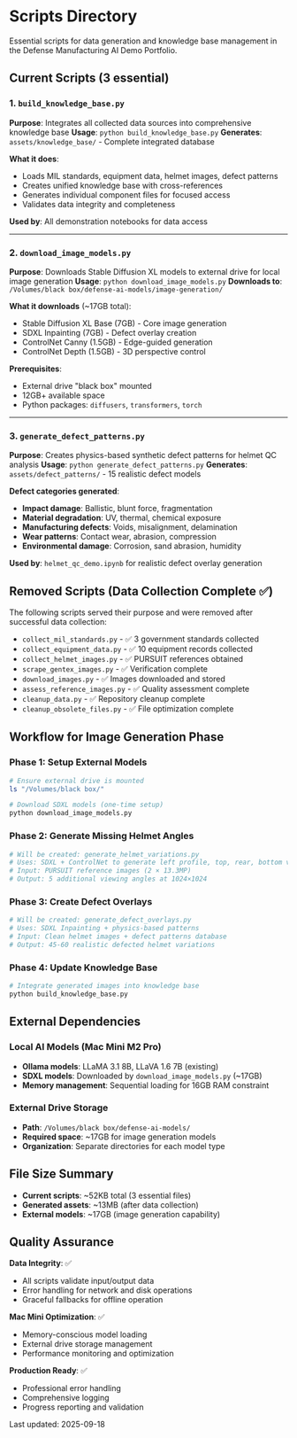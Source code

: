 # Scripts Directory

Essential scripts for data generation and knowledge base management in the Defense Manufacturing AI Demo Portfolio.

## Current Scripts (3 essential)

### **1. `build_knowledge_base.py`**
**Purpose**: Integrates all collected data sources into comprehensive knowledge base
**Usage**: `python build_knowledge_base.py`
**Generates**: `assets/knowledge_base/` - Complete integrated database

**What it does**:
- Loads MIL standards, equipment data, helmet images, defect patterns
- Creates unified knowledge base with cross-references
- Generates individual component files for focused access
- Validates data integrity and completeness

**Used by**: All demonstration notebooks for data access

---

### **2. `download_image_models.py`**
**Purpose**: Downloads Stable Diffusion XL models to external drive for local image generation
**Usage**: `python download_image_models.py`
**Downloads to**: `/Volumes/black box/defense-ai-models/image-generation/`

**What it downloads** (~17GB total):
- Stable Diffusion XL Base (7GB) - Core image generation
- SDXL Inpainting (7GB) - Defect overlay creation
- ControlNet Canny (1.5GB) - Edge-guided generation
- ControlNet Depth (1.5GB) - 3D perspective control

**Prerequisites**:
- External drive "black box" mounted
- 12GB+ available space
- Python packages: `diffusers`, `transformers`, `torch`

---

### **3. `generate_defect_patterns.py`**
**Purpose**: Creates physics-based synthetic defect patterns for helmet QC analysis
**Usage**: `python generate_defect_patterns.py`
**Generates**: `assets/defect_patterns/` - 15 realistic defect models

**Defect categories generated**:
- **Impact damage**: Ballistic, blunt force, fragmentation
- **Material degradation**: UV, thermal, chemical exposure
- **Manufacturing defects**: Voids, misalignment, delamination
- **Wear patterns**: Contact wear, abrasion, compression
- **Environmental damage**: Corrosion, sand abrasion, humidity

**Used by**: `helmet_qc_demo.ipynb` for realistic defect overlay generation

## Removed Scripts (Data Collection Complete ✅)

The following scripts served their purpose and were removed after successful data collection:

- `collect_mil_standards.py` - ✅ 3 government standards collected
- `collect_equipment_data.py` - ✅ 10 equipment records collected
- `collect_helmet_images.py` - ✅ PURSUIT references obtained
- `scrape_gentex_images.py` - ✅ Verification complete
- `download_images.py` - ✅ Images downloaded and stored
- `assess_reference_images.py` - ✅ Quality assessment complete
- `cleanup_data.py` - ✅ Repository cleanup complete
- `cleanup_obsolete_files.py` - ✅ File optimization complete

## Workflow for Image Generation Phase

### **Phase 1: Setup External Models**
```bash
# Ensure external drive is mounted
ls "/Volumes/black box/"

# Download SDXL models (one-time setup)
python download_image_models.py
```

### **Phase 2: Generate Missing Helmet Angles**
```python
# Will be created: generate_helmet_variations.py
# Uses: SDXL + ControlNet to generate left profile, top, rear, bottom views
# Input: PURSUIT reference images (2 × 13.3MP)
# Output: 5 additional viewing angles at 1024×1024
```

### **Phase 3: Create Defect Overlays**
```python
# Will be created: generate_defect_overlays.py
# Uses: SDXL Inpainting + physics-based patterns
# Input: Clean helmet images + defect patterns database
# Output: 45-60 realistic defected helmet variations
```

### **Phase 4: Update Knowledge Base**
```bash
# Integrate generated images into knowledge base
python build_knowledge_base.py
```

## External Dependencies

### **Local AI Models** (Mac Mini M2 Pro)
- **Ollama models**: LLaMA 3.1 8B, LLaVA 1.6 7B (existing)
- **SDXL models**: Downloaded by `download_image_models.py` (~17GB)
- **Memory management**: Sequential loading for 16GB RAM constraint

### **External Drive Storage**
- **Path**: `/Volumes/black box/defense-ai-models/`
- **Required space**: ~17GB for image generation models
- **Organization**: Separate directories for each model type

## File Size Summary
- **Current scripts**: ~52KB total (3 essential files)
- **Generated assets**: ~13MB (after data collection)
- **External models**: ~17GB (image generation capability)

## Quality Assurance

**Data Integrity**: ✅
- All scripts validate input/output data
- Error handling for network and disk operations
- Graceful fallbacks for offline operation

**Mac Mini Optimization**: ✅
- Memory-conscious model loading
- External drive storage management
- Performance monitoring and optimization

**Production Ready**: ✅
- Professional error handling
- Comprehensive logging
- Progress reporting and validation

Last updated: 2025-09-18